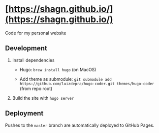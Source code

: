 # [https://shagn.github.io/](https://shagn.github.io/)

Code for my personal website

## Development

1. Install dependencies
    - Hugo: `brew install hugo` (on MacOS)
    
    - Add theme as submodule: `git submodule add https://github.com/luizdepra/hugo-coder.git themes/hugo-coder` (from repo root)

2. Build the site with `hugo server`

## Deployment

Pushes to the `master` branch are automatically deployed to GitHub Pages.
